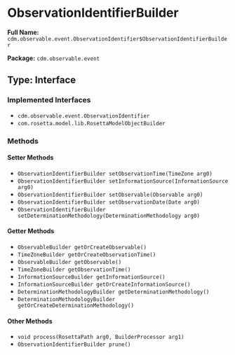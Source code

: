 # ObservationIdentifierBuilder

**Full Name:** `cdm.observable.event.ObservationIdentifier$ObservationIdentifierBuilder`

**Package:** `cdm.observable.event`

## Type: Interface

### Implemented Interfaces

- `cdm.observable.event.ObservationIdentifier`
- `com.rosetta.model.lib.RosettaModelObjectBuilder`

### Methods

#### Setter Methods

- `ObservationIdentifierBuilder setObservationTime(TimeZone arg0)`
- `ObservationIdentifierBuilder setInformationSource(InformationSource arg0)`
- `ObservationIdentifierBuilder setObservable(Observable arg0)`
- `ObservationIdentifierBuilder setObservationDate(Date arg0)`
- `ObservationIdentifierBuilder setDeterminationMethodology(DeterminationMethodology arg0)`

#### Getter Methods

- `ObservableBuilder getOrCreateObservable()`
- `TimeZoneBuilder getOrCreateObservationTime()`
- `ObservableBuilder getObservable()`
- `TimeZoneBuilder getObservationTime()`
- `InformationSourceBuilder getInformationSource()`
- `InformationSourceBuilder getOrCreateInformationSource()`
- `DeterminationMethodologyBuilder getDeterminationMethodology()`
- `DeterminationMethodologyBuilder getOrCreateDeterminationMethodology()`

#### Other Methods

- `void process(RosettaPath arg0, BuilderProcessor arg1)`
- `ObservationIdentifierBuilder prune()`

